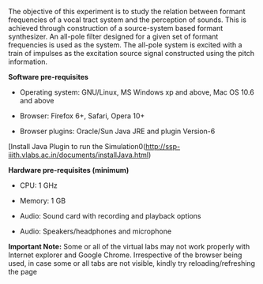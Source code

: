 The objective of this experiment is to study the relation between formant frequencies of a vocal tract system and the perception of sounds. This is achieved through construction of a source-system based formant synthesizer. An all-pole filter designed for a given set of formant frequencies is used as the system. The all-pole system is excited with a train of impulses as the excitation source signal constructed using the pitch information.

**Software pre-requisites**

   - Operating system: GNU/Linux, MS Windows xp and above, Mac OS 10.6 and above

   - Browser: Firefox 6+, Safari, Opera 10+

   - Browser plugins: Oracle/Sun Java JRE and plugin Version-6

[Install Java Plugin to run the Simulation0(http://ssp-iiith.vlabs.ac.in/documents/installJava.html)


**Hardware pre-requisites (minimum)**

   - CPU: 1 GHz

   - Memory: 1 GB
   
   - Audio: Sound card with recording and playback options
   
   - Audio: Speakers/headphones and microphone




**Important Note:** Some or all of the virtual labs may not work properly with Internet explorer and Google Chrome. Irrespective of the browser being used, in case some or all tabs are not visible, kindly try reloading/refreshing the page
